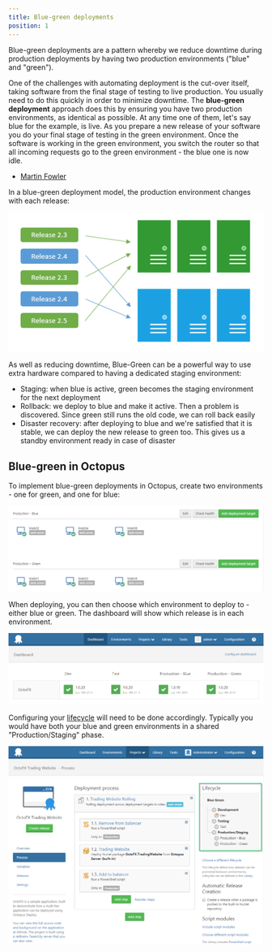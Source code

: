 ```yaml
---
title: Blue-green deployments
position: 1
---
```



Blue-green deployments are a pattern whereby we reduce downtime during production deployments by having two production environments ("blue" and "green").

One of the challenges with automating deployment is the cut-over itself, taking software from the final stage of testing to live production. You usually need to do this quickly in order to minimize downtime. The **blue-green deployment** approach does this by ensuring you have two production environments, as identical as possible. At any time one of them, let's say blue for the example, is live. As you prepare a new release of your software you do your final stage of testing in the green environment. Once the software is working in the green environment, you switch the router so that all incoming requests go to the green environment - the blue one is now idle.


- [Martin Fowler](http://martinfowler.com/bliki/BlueGreenDeployment.html)


In a blue-green deployment model, the production environment changes with each release:


![](/docs/images/3048181/3278250.png)


As well as reducing downtime, Blue-Green can be a powerful way to use extra hardware compared to having a dedicated staging environment:

- Staging: when blue is active, green becomes the staging environment for the next deployment
- Rollback: we deploy to blue and make it active. Then a problem is discovered. Since green still runs the old code, we can roll back easily
- Disaster recovery: after deploying to blue and we're satisfied that it is stable, we can deploy the new release to green too. This gives us a standby environment ready in case of disaster


## Blue-green in Octopus


To implement blue-green deployments in Octopus, create two environments - one for green, and one for blue:


![](/docs/images/3048181/3278247.png)


When deploying, you can then choose which environment to deploy to - either blue or green. The dashboard will show which release is in each environment.


![](/docs/images/3048181/3278245.png)


Configuring your [lifecycle](/docs/home/key-concepts/lifecycles.md) will need to be done accordingly. Typically you would have both your blue and green environments in a shared "Production/Staging" phase.


![](/docs/images/3048181/3278246.png)
